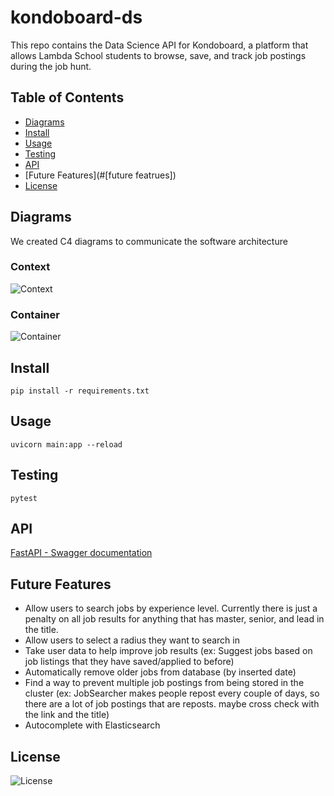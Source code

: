 # kondoboard-ds

This repo contains the Data Science API for Kondoboard, a platform that allows Lambda School students to browse, save, and track job postings during the job hunt. 

## Table of Contents
- [Diagrams](#diagrams)
- [Install](#install) 
- [Usage](#usage)
- [Testing](#testing)
- [API](#api)
- [Future Features](#[future featrues])
- [License](#license)


## Diagrams
We created C4 diagrams to communicate the software architecture

### Context
![Context](./diagrams/kondo_context.svg)
### Container
![Container](./diagrams/kondo_container.svg)

## Install
```
pip install -r requirements.txt
```
## Usage
```
uvicorn main:app --reload
```
## Testing
```
pytest
```
## API

[FastAPI - Swagger documentation](http://kondoboard-ds-environment.eba-u7c3zdzn.us-east-1.elasticbeanstalk.com/docs)

## Future Features
- Allow users to search jobs by experience level. Currently there is just a penalty on all job results for anything that has master, senior, and lead in the title.
- Allow users to select a radius they want to search in
- Take user data to help improve job results (ex: Suggest jobs based on job listings that they have saved/applied to before)
- Automatically remove older jobs from database (by inserted date)
- Find a way to prevent multiple job postings from being stored in the cluster (ex: JobSearcher makes people repost every couple of days, so there are a lot of job postings that are reposts. maybe cross check with the link and the title)
- Autocomplete with Elasticsearch

## License
![License](./LICENSE)
